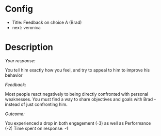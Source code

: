 # Config
 - Title: Feedback on choice A (Brad)
 - next: veronica

# Description
*Your response:*

You tell him exactly how you feel, and try to appeal to him to improve his behavior

*Feedback:*

Most people react negatively to being directly confronted with personal weaknesses.
You must find a way to share objectives and goals with Brad - instead of just confronting him.

*Outcome:*

You experienced a drop in both engagement (-3) as well as  Performance (-2)
Time spent on response: -1


